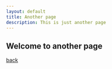 ```yaml
---
layout: default
title: Another page
description: This is just another page
---
```


## Welcome to another page

[back](./)
